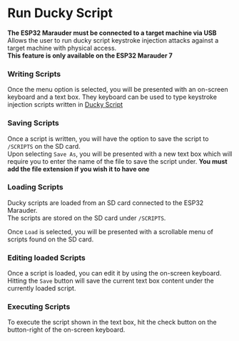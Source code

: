 # Run Ducky Script
<b>The ESP32 Marauder must be connected to a target machine via USB</b>  
Allows the user to run ducky script keystroke injection attacks against a target machine with physical access.  
<b> This feature is only available on the ESP32 Marauder 7 </b>

### Writing Scripts
Once the menu option is selected, you will be presented with an on-screen keyboard and a text box. They keyboard can be used to type keystroke injection scripts written in [Ducky Script](https://docs.hak5.org/hc/en-us/articles/360049449314-Ducky-Script-Command-Reference#:~:text=Ducky%20Script%20is%20the%20payload,for%20all%20Hak5%20payload%20platforms.)

### Saving Scripts
Once a script is written, you will have the option to save the script to `/SCRIPTS` on the SD card.  
Upon selecting `Save As`, you will be presented with a new text box which will require you to enter the name of the file to save the script under.
<b>You must add the file extension if you wish it to have one</b>

### Loading Scripts
Ducky scripts are loaded from an SD card connected to the ESP32 Marauder.  
The scripts are stored on the SD card under `/SCRIPTS`.

Once `Load` is selected, you will be presented with a scrollable menu of scripts found on the SD card.

### Editing loaded Scripts
Once a script is loaded, you can edit it by using the on-screen keyboard. Hitting the `Save` button will save the current text box content under the currently loaded script.

### Executing Scripts
To execute the script shown in the text box, hit the check button on the button-right of the on-screen keyboard.